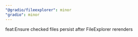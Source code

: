 ```yaml
---
"@gradio/fileexplorer": minor
"gradio": minor
---
```


feat:Ensure checked files persist after FileExplorer rerenders
